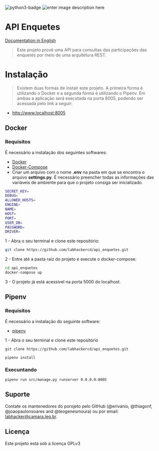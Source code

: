 ![python3-badge](https://img.shields.io/badge/python-django-green.svg)
![enter image description here](https://img.shields.io/badge/license-GPLv3-blue.svg)

# API Enquetes
[Documentation in English](https://github.com/labhackercd/api_enquetes/blob/dev/README_EN.md)
> Este projeto provê uma API para consultas das participações das enquetes por meio de uma arquitetura REST.

# Instalação

> Existem duas formas de instalr este projeto. A primeira forma é utilizando o Docker e a segunda forma é utilizando o Pipenv. Em ambas a aplicação será executada na porta 8005, podendo ser acessada pelo link a seguir:

- http://www.localhost:8005

## Docker

### Requisitos

É necessário a instalação dos seguintes softwares:

- [Docker](https://docs.docker.com/engine/install/ubuntu/)
- [Docker-Compose](https://docs.docker.com/compose/install/)
- Criar um arquivo com o nome **.env** na pasta em que se encontra o arquivo **settings.py**. É necessário preencher todas as informações das variáveis de ambiente para que o projeto consiga ser inicializado.

```sh
SECRET_KEY=
DEBUG=
ALLOWED_HOSTS=
ENGINE= 
NAME=
HOST=
PORT=
USER_DB=
PASSWORD=
DRIVER=
```

1 - Abra o seu terminal e clone este repositório:

```sh
git clone https://github.com/labhackercd/api_enquetes.git
```

2 - Entre até a pasta raiz do projeto e execute o docker-compose:

```sh
cd api_enquetes
docker-compose up
```

3 - O projeto já está acessível na porta 5000 do localhost.

## Pipenv

### Requisitos

É necessário a instalação do seguinte software:

- [pipenv](https://pipenv.readthedocs.io/en/latest/install/#installing-pipenv)

1 - Abra o seu terminal e clone este repositório

```
git clone https://github.com/labhackercd/api_enquetes.git
```

```
pipenv install
```

### Execuntando

```
pipenv run src/manage.py runserver 0.0.0.0:8005
```

## Suporte

Contate os mantenedores do porojeto pelo GitHub (@erivanio, @thiagonf, @joaopaulonsoares and @teogenesmoura) ou por email: labhacker@camara.leg.br.

## Licença

Este projeto está sob a licença GPLv3
